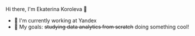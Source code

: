 Hi there, I'm Ekaterina Koroleva 👋

- 📌 I'm currently working at Yandex
- 🎯 My goals: ~~studying data analytics from scratch~~ doing something cool!



